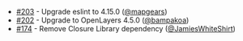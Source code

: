  * [#203](https://github.com/mapgears/ol3-google-maps/pull/203) - Upgrade eslint to 4.15.0 ([@mapgears](https://github.com/mapgears))
 * [#202](https://github.com/mapgears/ol3-google-maps/pull/202) - Upgrade to OpenLayers 4.5.0 ([@bampakoa](https://github.com/bampakoa))
 * [#174](https://github.com/mapgears/ol3-google-maps/pull/174) - Remove Closure Library dependency ([@JamiesWhiteShirt](https://github.com/JamiesWhiteShirt))
